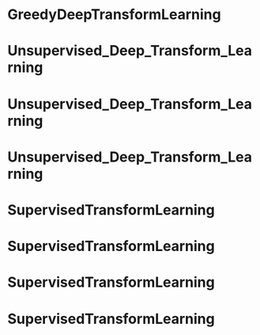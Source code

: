 # GreedyDeepTransformLearning
# Unsupervised_Deep_Transform_Learning
# Unsupervised_Deep_Transform_Learning
# Unsupervised_Deep_Transform_Learning
# SupervisedTransformLearning
# SupervisedTransformLearning
# SupervisedTransformLearning
# SupervisedTransformLearning
